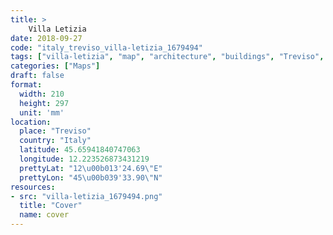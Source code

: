 ```yaml
---
title: > 
    Villa Letizia
date: 2018-09-27
code: "italy_treviso_villa-letizia_1679494"
tags: ["villa-letizia", "map", "architecture", "buildings", "Treviso", "Italy"]
categories: ["Maps"]
draft: false
format:
  width: 210
  height: 297
  unit: 'mm'
location:
  place: "Treviso"
  country: "Italy"
  latitude: 45.65941840747063
  longitude: 12.223526873431219
  prettyLat: "12\u00b013'24.69\"E"
  prettyLon: "45\u00b039'33.90\"N"
resources:
- src: "villa-letizia_1679494.png"
  title: "Cover"
  name: cover
---
```

